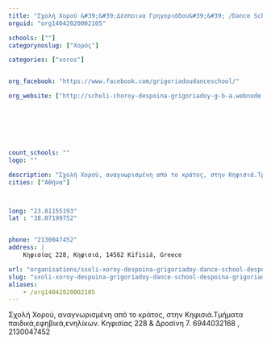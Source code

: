 ```yaml
---
title: "Σχολή Χορού &#39;&#39;Δέσποινα Γρηγοριάδου&#39;&#39; /Dance School &#39;&#39;Despoina Grigoriadou&#39;&#39;"
orguid: "org14042020002105"

schools: [""]
categorynoslug: ["Χορός"]

categories: ["xoros"]


org_facebook: "https://www.facebook.com/grigoriadoudanceschool/"

org_website: ["http://scholi-choroy-despoina-grigoriadoy-g-b-a.webnode.gr"]







count_schools: ""
logo: ""

description: "Σχολή Χορού, αναγνωρισμένη από το κράτος, στην Κηφισιά.Τμήματα παιδικά,εφηβικά,ενηλίκων. Κηφισίας 228 &amp; Δροσίνη 7. 6944032168 , 2130047452"
cities: ["Αθήνα"]



long: "23.81155193"
lat : "38.07199752"


phone: "2130047452"
address: |
    Κηφισίας 228, Κηφισιά, 14562 Kifisiá, Greece

url: "organisations/sxoli-xoroy-despoina-grigoriadoy-dance-school-despoina-grigoriadou/athina/xoros"
slug: "sxoli-xoroy-despoina-grigoriadoy-dance-school-despoina-grigoriadou"
aliases:
    - /org14042020002105
---
```


Σχολή Χορού, αναγνωρισμένη από το κράτος, στην Κηφισιά.Τμήματα παιδικά,εφηβικά,ενηλίκων. Κηφισίας 228 &amp; Δροσίνη 7. 6944032168 , 2130047452
